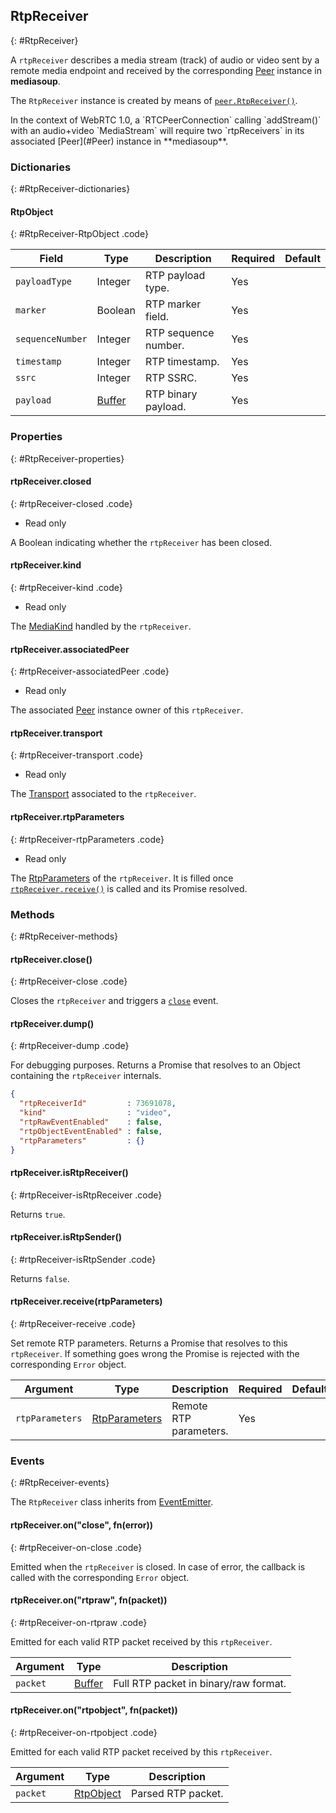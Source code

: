 ## RtpReceiver
{: #RtpReceiver}

A `rtpReceiver` describes a media stream (track) of audio or video sent by a remote media endpoint and received by the corresponding [Peer](#Peer) instance in **mediasoup**.

The `RtpReceiver` instance is created by means of [`peer.RtpReceiver()`](#peer-RtpReceiver).

<div markdown="1" class="note">
In the context of WebRTC 1.0, a `RTCPeerConnection` calling `addStream()` with an audio+video `MediaStream` will require two `rtpReceivers` in its associated [Peer](#Peer) instance in **mediasoup**.
</div>


### Dictionaries
{: #RtpReceiver-dictionaries}

<section markdown="1">

#### RtpObject
{: #RtpReceiver-RtpObject .code}

<div markdown="1" class="table-wrapper L3">

Field                    | Type    | Description   | Required | Default
------------------------ | ------- | ------------- | -------- | ---------
`payloadType`            | Integer | RTP payload type. | Yes  |
`marker`                 | Boolean | RTP marker field. | Yes  |
`sequenceNumber`         | Integer | RTP sequence number. | Yes  |
`timestamp`              | Integer | RTP timestamp. | Yes  |
`ssrc`                   | Integer | RTP SSRC. | Yes  |
`payload`                | [Buffer](https://nodejs.org/api/buffer.html) | RTP binary payload. | Yes  |

</div>

</section>


### Properties
{: #RtpReceiver-properties}

<section markdown="1">

#### rtpReceiver.closed
{: #rtpReceiver-closed .code}

* Read only

A Boolean indicating whether the `rtpReceiver` has been closed.

#### rtpReceiver.kind
{: #rtpReceiver-kind .code}

* Read only

The [MediaKind](#RtpDictionaries-MediaKind) handled by the `rtpReceiver`.

#### rtpReceiver.associatedPeer
{: #rtpReceiver-associatedPeer .code}

* Read only

The associated [Peer](#Peer) instance owner of this `rtpReceiver`.

#### rtpReceiver.transport
{: #rtpReceiver-transport .code}

* Read only

The [Transport](#Transport) associated to the `rtpReceiver`.

#### rtpReceiver.rtpParameters
{: #rtpReceiver-rtpParameters .code}

* Read only

The [RtpParameters](#RtpReceiver-RtpParameters) of the `rtpReceiver`. It is filled once [`rtpReceiver.receive()`](#rtpReceiver-receive) is called and its Promise resolved.

</section>


### Methods
{: #RtpReceiver-methods}

<section markdown="1">

#### rtpReceiver.close()
{: #rtpReceiver-close .code}

Closes the `rtpReceiver` and triggers a [`close`](#rtpReceiver-on-close) event.

#### rtpReceiver.dump()
{: #rtpReceiver-dump .code}

For debugging purposes. Returns a Promise that resolves to an Object containing the `rtpReceiver` internals.

```json
{
  "rtpReceiverId"         : 73691078,
  "kind"                  : "video",
  "rtpRawEventEnabled"    : false,
  "rtpObjectEventEnabled" : false,
  "rtpParameters"         : {}
}
```

#### rtpReceiver.isRtpReceiver()
{: #rtpReceiver-isRtpReceiver .code}

Returns `true`.

#### rtpReceiver.isRtpSender()
{: #rtpReceiver-isRtpSender .code}

Returns `false`.

#### rtpReceiver.receive(rtpParameters)
{: #rtpReceiver-receive .code}

Set remote RTP parameters. Returns a Promise that resolves to this `rtpReceiver`. If something goes wrong the Promise is rejected with the corresponding `Error` object.

<div markdown="1" class="table-wrapper L3">

Argument   | Type    | Description | Required | Default 
---------- | ------- | ----------- | -------- | ----------
`rtpParameters` | [RtpParameters](#RtpDictionaries-RtpParameters) | Remote RTP parameters. | Yes |

</div>

</section>


### Events
{: #RtpReceiver-events}

The `RtpReceiver` class inherits from [EventEmitter](https://nodejs.org/api/events.html#events_class_eventemitter).

<section markdown="1">

#### rtpReceiver.on("close", fn(error))
{: #rtpReceiver-on-close .code}

Emitted when the `rtpReceiver` is closed. In case of error, the callback is called with the corresponding `Error` object.

#### rtpReceiver.on("rtpraw", fn(packet))
{: #rtpReceiver-on-rtpraw .code}

Emitted for each valid RTP packet received by this `rtpReceiver`.

<div markdown="1" class="table-wrapper L3">

Argument | Type    | Description   
-------- | ------- | ----------------
`packet` | [Buffer](https://nodejs.org/api/buffer.html) | Full RTP packet in binary/raw format.

</div>

#### rtpReceiver.on("rtpobject", fn(packet))
{: #rtpReceiver-on-rtpobject .code}

Emitted for each valid RTP packet received by this `rtpReceiver`.

<div markdown="1" class="table-wrapper L3">

Argument | Type    | Description   
-------- | ------- | ----------------
`packet` | [RtpObject](#RtpReceiver-RtpObject) | Parsed RTP packet.

</div>

</section>
